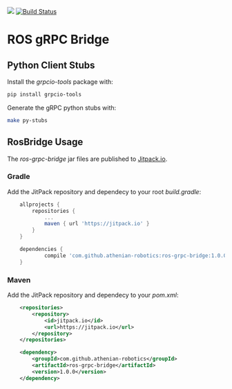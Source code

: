 [![](https://jitpack.io/v/athenian-robotics/ros-grpc-bridge.svg)](https://jitpack.io/#athenian-robotics/ros-grpc-bridge)
[![Build Status](https://travis-ci.org/athenian-robotics/ros-grpc-bridge.svg?branch=master)](https://travis-ci.org/athenian-robotics/ros-grpc-bridge)

# ROS gRPC Bridge  

## Python Client Stubs

Install the *grpcio-tools* package with:

```bash
pip install grpcio-tools
```

Generate the gRPC python stubs with: 

```bash
make py-stubs
```

## RosBridge Usage

The *ros-grpc-bridge* jar files are published to [Jitpack.io](https://jitpack.io/#athenian-robotics/ros-grpc-bridge/1.0.0).

### Gradle

Add the JitPack repository and dependecy to your root *build.gradle*:

```groovy
	allprojects {
		repositories {
			...
			maven { url 'https://jitpack.io' }
		}
	}
```

```groovy
	dependencies {
	        compile 'com.github.athenian-robotics:ros-grpc-bridge:1.0.0'
	}
```

### Maven

Add the JitPack repository and dependecy to your *pom.xml*:

```xml
	<repositories>
		<repository>
		    <id>jitpack.io</id>
		    <url>https://jitpack.io</url>
		</repository>
	</repositories>
```

```xml
	<dependency>
	    <groupId>com.github.athenian-robotics</groupId>
	    <artifactId>ros-grpc-bridge</artifactId>
	    <version>1.0.0</version>
	</dependency>
```